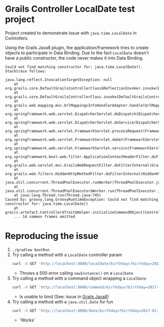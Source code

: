 # Grails Controller LocalDate test project

Project created to demonstrate issue with `java.time.LocalDate` in Controllers.

Using the Grails Java8 plugin, the application/framework tries to create objects to participate in Data Binding. 
Due to the fact `LocalDate` doesn't have a public constructor, the code never makes it into Data Binding.

```
Could not find matching constructor for: java.time.LocalDate(). Stacktrace follows:

java.lang.reflect.InvocationTargetException: null
	at org.grails.core.DefaultGrailsControllerClass$ReflectionInvoker.invoke(DefaultGrailsControllerClass.java:211)
	at org.grails.core.DefaultGrailsControllerClass.invoke(DefaultGrailsControllerClass.java:188)
	at org.grails.web.mapping.mvc.UrlMappingsInfoHandlerAdapter.handle(UrlMappingsInfoHandlerAdapter.groovy:90)
	at org.springframework.web.servlet.DispatcherServlet.doDispatch(DispatcherServlet.java:967)
	at org.springframework.web.servlet.DispatcherServlet.doService(DispatcherServlet.java:901)
	at org.springframework.web.servlet.FrameworkServlet.processRequest(FrameworkServlet.java:970)
	at org.springframework.web.servlet.FrameworkServlet.doGet(FrameworkServlet.java:861)
	at org.springframework.web.servlet.FrameworkServlet.service(FrameworkServlet.java:846)
	at org.springframework.boot.web.filter.ApplicationContextHeaderFilter.doFilterInternal(ApplicationContextHeaderFilter.java:55)
	at org.grails.web.servlet.mvc.GrailsWebRequestFilter.doFilterInternal(GrailsWebRequestFilter.java:77)
	at org.grails.web.filters.HiddenHttpMethodFilter.doFilterInternal(HiddenHttpMethodFilter.java:67)
	at java.util.concurrent.ThreadPoolExecutor.runWorker(ThreadPoolExecutor.java:1142)
	at java.util.concurrent.ThreadPoolExecutor$Worker.run(ThreadPoolExecutor.java:617)
	at java.lang.Thread.run(Thread.java:745)
Caused by: groovy.lang.GroovyRuntimeException: Could not find matching constructor for: java.time.LocalDate()
	at grails.artefact.Controller$Trait$Helper.initializeCommandObject(Controller.groovy:425)
	... 14 common frames omitted
```

# Reproducing the issue

1. `./gradlew bootRun`
2. Try calling a method with a `LocalDate` controller param
   ```bash
   curl -X GET 'http://localhost:8080/localDate/birthdays?birthday=2017-01-01'
   ```
   * Throws a 500 error calling `newInstance()` on a `LocalDate`
3. Try calling a method with a command object wrapping a `LocalDate`
   ```bash
   curl -X GET 'http://localhost:8080/command/birthdays?birthday=2017-01-01'
   ```
   * Is unable to bind (See: issue in [Grails Java8](https://github.com/grails-plugins/grails-java8/issues/7))
4. Try calling a method with a `java.util.Date` for fun
   ```bash
   curl -X GET 'http://localhost:8080/date/birthdays?birthday=2017-01-01'
   ```
   * 'Works'